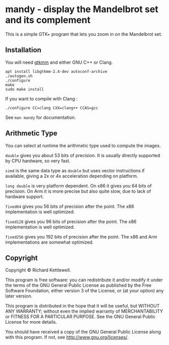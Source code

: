 #	mandy - display the Mandelbrot set and its complement

This is a simple GTK+ program that lets you zoom in on the Mandelbrot
set.

## Installation

You will need [gtkmm](https://www.gtkmm.org) and either GNU C++ or Clang.

```
apt install libgtkmm-2.4-dev autoconf-archive
./autogen.sh
./configure 
make
sudo make install
```

If you want to compile with Clang :

```
./configure CC=clang CXX=clang++ CCAS=gcc
```

See `man mandy` for documentation.

## Arithmetic Type

You can select at runtime the arithmetic type used to compute the images.

`double` gives you about 53 bits of precision.
It is usually directly supported by CPU hardware, so very fast.

`simd` is the same data type as `double` but uses vector instructions
if available, giving a 2x or 4x acceleration depending on platform.

`long double` is very platform dependent. On x86 it gives you 64 bits of precision. On Arm it is more precise but also quite slow, due to lack of hardware support.

`fixed64` gives you 56 bits of precision after the point.  The x86 implementation
is well optimized.

`fixed128` gives you 96 bits of precision after the point.  The x86 implementation
is well optimized.

`fixed256` gives you 192 bits of precision after the point.  The x86 and Arm
implementations are somewhat optimized.

## Copyright

Copyright © Richard Kettlewell.

This program is free software: you can redistribute it and/or modify
it under the terms of the GNU General Public License as published by
the Free Software Foundation, either version 3 of the License, or
(at your option) any later version.

This program is distributed in the hope that it will be useful,
but WITHOUT ANY WARRANTY; without even the implied warranty of
MERCHANTABILITY or FITNESS FOR A PARTICULAR PURPOSE.  See the
GNU General Public License for more details.

You should have received a copy of the GNU General Public License
along with this program.  If not, see <http://www.gnu.org/licenses/>.
